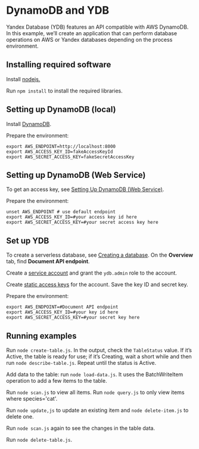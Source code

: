 # DynamoDB and YDB

Yandex Database (YDB) features an API compatible with AWS DynamoDB. In this example, we’ll create an application that can perform database operations on AWS or Yandex databases depending on the process environment.

## Installing required software

Install [nodejs.](https://nodejs.org/)

Run `npm install` to install the required libraries.

## Setting up DynamoDB (local)

Install [DynamoDB](https://docs.aws.amazon.com/amazondynamodb/latest/developerguide/DynamoDBLocal.html).

Prepare the environment:
```shell
export AWS_ENDPOINT=http://localhost:8000
export AWS_ACCESS_KEY_ID=fakeAccessKeyId
export AWS_SECRET_ACCESS_KEY=fakeSecretAccessKey
```

## Setting up DynamoDB (Web Service)

To get an access key, see [ Setting Up DynamoDB (Web Service)](https://docs.aws.amazon.com/amazondynamodb/latest/developerguide/SettingUp.DynamoWebService.html).

Prepare the environment:
```shell
unset AWS_ENDPOINT # use default endpoint
export AWS_ACCESS_KEY_ID=#your access key id here
export AWS_SECRET_ACCESS_KEY=#your secret access key here
```

## Set up YDB

To create a serverless database, see [Creating a database](https://cloudil.co.il/docs/ydb/quickstart/create-db). On the **Overview** tab, find **Document API endpoint**.

Create a [service account](https://cloudil.co.il/docs/iam/operations/sa/create) and grant the `ydb.admin` role to the account.

Create [static access keys](https://cloudil.co.il/docs/iam/operations/sa/create-access-key) for the account. Save the key ID and secret key.

Prepare the environment:
```shell
export AWS_ENDPOINT=#Document API endpoint
export AWS_ACCESS_KEY_ID=#your key id here
export AWS_SECRET_ACCESS_KEY=#your secret key here
```

## Running examples

Run `node create-table.js`. In the output, check the `TableStatus` value. 
If it’s Active, the table is ready for use; if it’s Creating, wait a short while and then run `node describe-table.js`. Repeat until the status is Active.

Add data to the table: run `node load-data.js`. It uses the BatchWriteItem operation to add a few items to the table.

Run `node scan.js` to view all items.
Run `node query.js` to only view items where species='cat'.

Run `node update,js` to update an existing item and `node delete-item.js` to delete one.

Run `node scan.js` again to see the changes in the table data.

Run `node delete-table.js`.
